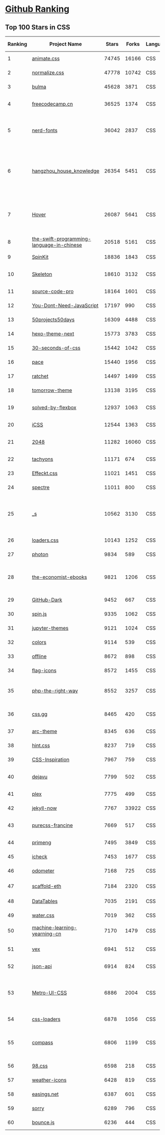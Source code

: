 [Github Ranking](../README.md)
==========

## Top 100 Stars in CSS

| Ranking | Project Name | Stars | Forks | Language | Open Issues | Description | Last Commit |
| ------- | ------------ | ----- | ----- | -------- | ----------- | ----------- | ----------- |
| 1 | [animate.css](https://github.com/animate-css/animate.css) | 74745 | 16166 | CSS | 20 | 🍿 A cross-browser library of CSS animations. As easy to use as an easy thing. | 2022-06-08T19:02:31Z |
| 2 | [normalize.css](https://github.com/necolas/normalize.css) | 47778 | 10742 | CSS | 35 | A modern alternative to CSS resets | 2022-06-05T10:35:32Z |
| 3 | [bulma](https://github.com/jgthms/bulma) | 45628 | 3871 | CSS | 145 | Modern CSS framework based on Flexbox | 2022-06-09T19:05:40Z |
| 4 | [freecodecamp.cn](https://github.com/FreeCodeCampChina/freecodecamp.cn) | 36525 | 1374 | CSS | 141 | FCC China open source codebase and curriculum. Learn to code and help nonprofits. | 2021-08-02T08:34:49Z |
| 5 | [nerd-fonts](https://github.com/ryanoasis/nerd-fonts) | 36042 | 2837 | CSS | 237 | Iconic font aggregator, collection, & patcher. 3,600+ icons, 50+ patched fonts: Hack, Source Code Pro, more. Glyph collections: Font Awesome, Material Design Icons, Octicons, & more | 2022-06-02T20:59:25Z |
| 6 | [hangzhou_house_knowledge](https://github.com/houshanren/hangzhou_house_knowledge) | 26354 | 5451 | CSS | 0 | 2017年买房经历总结出来的买房购房知识分享给大家，希望对大家有所帮助。买房不易，且买且珍惜。Sharing the knowledge of buy an own house that according  to the experience at hangzhou in 2017 to all the people. It's not easy to buy a own house, so I hope that it would be useful to everyone. | 2022-02-28T10:57:30Z |
| 7 | [Hover](https://github.com/IanLunn/Hover) | 26087 | 5641 | CSS | 21 | A collection of CSS3 powered hover effects to be applied to links, buttons, logos, SVG, featured images and so on. Easily apply to your own elements, modify or just use for inspiration. Available in CSS, Sass, and LESS. | 2021-09-07T17:51:17Z |
| 8 | [the-swift-programming-language-in-chinese](https://github.com/SwiftGGTeam/the-swift-programming-language-in-chinese) | 20518 | 5161 | CSS | 5 | 中文版 Apple 官方 Swift 教程《The Swift Programming Language》 | 2022-06-07T11:56:49Z |
| 9 | [SpinKit](https://github.com/tobiasahlin/SpinKit) | 18836 | 1843 | CSS | 5 | A collection of loading indicators animated with CSS | 2020-08-01T09:04:59Z |
| 10 | [Skeleton](https://github.com/dhg/Skeleton) | 18610 | 3132 | CSS | 74 | Skeleton: A Dead Simple, Responsive Boilerplate for Mobile-Friendly Development | 2021-12-23T16:27:19Z |
| 11 | [source-code-pro](https://github.com/adobe-fonts/source-code-pro) | 18164 | 1601 | CSS | 57 | Monospaced font family for user interface and coding environments | 2022-05-30T15:49:35Z |
| 12 | [You-Dont-Need-JavaScript](https://github.com/you-dont-need/You-Dont-Need-JavaScript) | 17197 | 990 | CSS | 26 | CSS is powerful, you can do a lot of things without JS. | 2022-04-16T19:51:19Z |
| 13 | [50projects50days](https://github.com/bradtraversy/50projects50days) | 16309 | 4488 | CSS | 0 | 50+ mini web projects using HTML, CSS & JS | 2022-06-09T02:56:10Z |
| 14 | [hexo-theme-next](https://github.com/iissnan/hexo-theme-next) | 15773 | 3783 | CSS | 74 | Elegant theme for Hexo.  | 2022-02-24T01:59:52Z |
| 15 | [30-seconds-of-css](https://github.com/30-seconds/30-seconds-of-css) | 15442 | 1042 | CSS | 0 | Short CSS code snippets for all your development needs | 2022-06-09T10:09:34Z |
| 16 | [pace](https://github.com/CodeByZach/pace) | 15440 | 1956 | CSS | 283 | Automatically add a progress bar to your site. | 2021-07-28T20:47:06Z |
| 17 | [ratchet](https://github.com/twbs/ratchet) | 14497 | 1499 | CSS | 202 | Build mobile apps with simple HTML, CSS, and JavaScript components.  | 2021-05-26T13:51:40Z |
| 18 | [tomorrow-theme](https://github.com/chriskempson/tomorrow-theme) | 13138 | 3195 | CSS | 83 | Tomorrow Theme now lives on at https://github.com/chriskempson/base16 | 2019-06-08T11:18:32Z |
| 19 | [solved-by-flexbox](https://github.com/philipwalton/solved-by-flexbox) | 12937 | 1063 | CSS | 22 | A showcase of problems once hard or impossible to solve with CSS alone, now made trivially easy with Flexbox. | 2022-05-18T14:01:42Z |
| 20 | [iCSS](https://github.com/chokcoco/iCSS) | 12544 | 1363 | CSS | 165 | 不止于 CSS | 2022-06-01T10:25:35Z |
| 21 | [2048](https://github.com/gabrielecirulli/2048) | 11282 | 16060 | CSS | 57 | A small clone of 1024 (https://play.google.com/store/apps/details?id=com.veewo.a1024) | 2022-05-24T14:30:02Z |
| 22 | [tachyons](https://github.com/tachyons-css/tachyons) | 11171 | 674 | CSS | 71 | Functional css for humans | 2021-06-17T01:35:41Z |
| 23 | [Effeckt.css](https://github.com/h5bp/Effeckt.css) | 11021 | 1451 | CSS | 0 | This repo is archived. Thanks! | 2019-03-01T16:28:55Z |
| 24 | [spectre](https://github.com/picturepan2/spectre) | 11011 | 800 | CSS | 160 | Spectre.css - A Lightweight, Responsive and Modern CSS Framework | 2022-06-05T19:46:13Z |
| 25 | [_s](https://github.com/Automattic/_s) | 10562 | 3130 | CSS | 40 | Hi. I'm a starter theme called _s, or underscores, if you like. I'm a theme meant for hacking so don't use me as a Parent Theme. Instead try turning me into the next, most awesome, WordPress theme out there. That's what I'm here for. | 2022-05-29T17:17:46Z |
| 26 | [loaders.css](https://github.com/ConnorAtherton/loaders.css) | 10143 | 1252 | CSS | 7 | Delightful, performance-focused pure css loading animations. | 2022-03-15T16:39:14Z |
| 27 | [photon](https://github.com/connors/photon) | 9834 | 589 | CSS | 66 | The fastest way to build beautiful Electron apps using simple HTML and CSS | 2021-02-28T12:18:31Z |
| 28 | [the-economist-ebooks](https://github.com/hehonghui/the-economist-ebooks) | 9821 | 1206 | CSS | 0 | 经济学人(含音频)、纽约客、自然、新科学人、卫报、科学美国人、连线、大西洋月刊、国家地理等英语杂志免费下载,支持epub、mobi、pdf格式, 每周更新. | 2022-06-09T22:09:18Z |
| 29 | [GitHub-Dark](https://github.com/StylishThemes/GitHub-Dark) | 9452 | 667 | CSS | 43 | :octocat: Dark GitHub style | 2022-06-10T02:08:21Z |
| 30 | [spin.js](https://github.com/fgnass/spin.js) | 9335 | 1062 | CSS | 11 | A spinning activity indicator | 2021-09-01T22:19:41Z |
| 31 | [jupyter-themes](https://github.com/dunovank/jupyter-themes) | 9121 | 1024 | CSS | 185 | Custom Jupyter Notebook Themes | 2022-02-03T18:32:35Z |
| 32 | [colors](https://github.com/mrmrs/colors) | 9114 | 539 | CSS | 10 | Smarter defaults for colors on the web. | 2021-08-30T03:55:20Z |
| 33 | [offline](https://github.com/HubSpot/offline) | 8672 | 898 | CSS | 102 | Automatically display online/offline indication to your users | 2021-12-28T08:29:19Z |
| 34 | [flag-icons](https://github.com/lipis/flag-icons) | 8572 | 1455 | CSS | 5 | :flags: A curated collection of all country flags in SVG — plus the CSS for easier integration | 2022-06-10T02:16:01Z |
| 35 | [php-the-right-way](https://github.com/codeguy/php-the-right-way) | 8552 | 3257 | CSS | 22 | An easy-to-read, quick reference for PHP best practices, accepted coding standards, and links to authoritative tutorials around the Web | 2022-06-07T14:17:50Z |
| 36 | [css.gg](https://github.com/astrit/css.gg) | 8465 | 420 | CSS | 40 | 700+ Pure CSS, SVG & Figma UI Icons Available in SVG Sprite, styled-components, NPM & API | 2021-09-27T15:32:26Z |
| 37 | [arc-theme](https://github.com/horst3180/arc-theme) | 8345 | 636 | CSS | 174 | A flat theme with transparent elements | 2021-02-22T01:52:31Z |
| 38 | [hint.css](https://github.com/chinchang/hint.css) | 8237 | 719 | CSS | 34 | A CSS only tooltip library for your lovely websites. | 2022-05-29T08:36:37Z |
| 39 | [CSS-Inspiration](https://github.com/chokcoco/CSS-Inspiration) | 7967 | 759 | CSS | 354 | CSS Inspiration，在这里找到写 CSS 的灵感！ | 2022-05-26T03:46:46Z |
| 40 | [dejavu](https://github.com/appbaseio/dejavu) | 7799 | 502 | CSS | 46 | The Missing Web UI for Elasticsearch: Import, browse and edit data with rich filters and query views, create search UIs visually. | 2022-05-16T17:04:47Z |
| 41 | [plex](https://github.com/IBM/plex) | 7775 | 499 | CSS | 43 | The package of IBM’s typeface, IBM Plex. | 2022-06-09T14:03:21Z |
| 42 | [jekyll-now](https://github.com/barryclark/jekyll-now) | 7767 | 33922 | CSS | 138 | Build a Jekyll blog in minutes, without touching the command line. | 2022-06-09T00:06:44Z |
| 43 | [purecss-francine](https://github.com/cyanharlow/purecss-francine) | 7669 | 517 | CSS | 44 | HTML/CSS drawing in the style of an 18th-century oil painting. Hand-coded entirely in HTML & CSS. | 2020-07-13T00:50:00Z |
| 44 | [primeng](https://github.com/primefaces/primeng) | 7495 | 3849 | CSS | 1054 | The Most Complete Angular UI Component Library | 2022-06-08T12:10:12Z |
| 45 | [icheck](https://github.com/dargullin/icheck) | 7453 | 1677 | CSS | 164 | Highly customizable checkboxes and radio buttons (jQuery & Zepto) | 2020-12-19T03:59:54Z |
| 46 | [odometer](https://github.com/HubSpot/odometer) | 7168 | 725 | CSS | 78 | Smoothly transitions numbers with ease. #hubspot-open-source | 2018-06-30T03:01:51Z |
| 47 | [scaffold-eth](https://github.com/scaffold-eth/scaffold-eth) | 7184 | 2320 | CSS | 35 | 🏗 forkable Ethereum dev stack focused on fast product iterations  | 2022-06-08T18:33:01Z |
| 48 | [DataTables](https://github.com/DataTables/DataTables) | 7035 | 2191 | CSS | 0 | Tables plug-in for jQuery | 2022-01-25T11:01:31Z |
| 49 | [water.css](https://github.com/kognise/water.css) | 7019 | 362 | CSS | 21 | A drop-in collection of CSS styles to make simple websites just a little nicer | 2022-02-09T06:17:48Z |
| 50 | [machine-learning-yearning-cn](https://github.com/deeplearning-ai/machine-learning-yearning-cn) | 7170 | 1479 | CSS | 0 | Machine Learning Yearning 中文版 - 《机器学习训练秘籍》 - Andrew Ng 著 | 2020-04-05T06:05:51Z |
| 51 | [vex](https://github.com/HubSpot/vex) | 6941 | 512 | CSS | 50 | A modern dialog library which is highly configurable and easy to style. #hubspot-open-source | 2020-09-18T20:37:02Z |
| 52 | [json-api](https://github.com/json-api/json-api) | 6914 | 824 | CSS | 112 | A specification for building JSON APIs | 2022-05-10T12:36:49Z |
| 53 | [Metro-UI-CSS](https://github.com/olton/Metro-UI-CSS) | 6886 | 2004 | CSS | 47 | Impressive component library for expressive web development! Build responsive projects on the web with the first front-end component library in Metro Style. And now there are even more opportunities every day! | 2022-06-03T07:53:45Z |
| 54 | [css-loaders](https://github.com/lukehaas/css-loaders) | 6878 | 1056 | CSS | 10 | A collection of loading spinners animated with CSS | 2021-09-30T19:04:00Z |
| 55 | [compass](https://github.com/Compass/compass) | 6806 | 1199 | CSS | 417 | Compass is no longer actively maintained. Compass is a Stylesheet Authoring Environment that makes your website design simpler to implement and easier to maintain. | 2020-09-29T07:35:41Z |
| 56 | [98.css](https://github.com/jdan/98.css) | 6598 | 218 | CSS | 19 | A design system for building faithful recreations of old UIs | 2022-05-22T15:23:59Z |
| 57 | [weather-icons](https://github.com/erikflowers/weather-icons) | 6428 | 819 | CSS | 82 | 215 Weather Themed Icons and CSS | 2021-12-13T08:50:18Z |
| 58 | [easings.net](https://github.com/ai/easings.net) | 6387 | 601 | CSS | 8 | Easing Functions Cheat Sheet | 2022-05-03T12:50:59Z |
| 59 | [sorry](https://github.com/xtyxtyx/sorry) | 6289 | 796 | CSS | 19 | 在线制作`sorry 为所欲为`的gif | 2022-01-22T13:55:54Z |
| 60 | [bounce.js](https://github.com/tictail/bounce.js) | 6236 | 444 | CSS | 9 | Create beautiful CSS3 powered animations in no time. | 2020-09-03T08:17:21Z |

